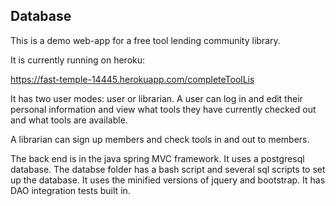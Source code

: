 ## Database

This is a demo web-app for a free tool lending community library.

It is currently running on heroku:

https://fast-temple-14445.herokuapp.com/completeToolLis

It has two user modes: user or librarian.  A user can log in and edit their personal information and view what tools they have currently checked out and what tools are available.

A librarian can sign up members and check tools in and out to members.

The back end is in the java spring MVC framework.  It uses a postgresql database. The databse folder has a bash script and several sql scripts to set up the database.  It uses the minified versions of jquery and bootstrap.  It has DAO integration tests built in.


